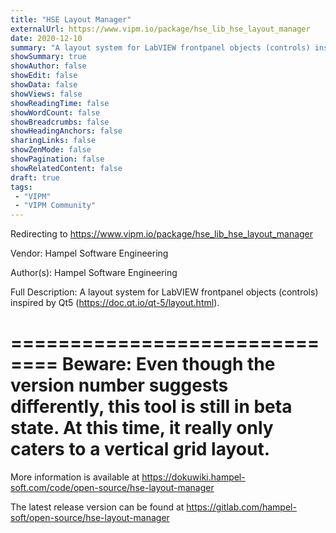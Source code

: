 ```yaml
---
title: "HSE Layout Manager"
externalUrl: https://www.vipm.io/package/hse_lib_hse_layout_manager
date: 2020-12-10
summary: "A layout system for LabVIEW frontpanel objects (controls) inspired by Qt5 (https://doc."
showSummary: true
showAuthor: false
showEdit: false
showData: false
showViews: false
showReadingTime: false
showWordCount: false
showBreadcrumbs: false
showHeadingAnchors: false
sharingLinks: false
showZenMode: false
showPagination: false
showRelatedContent: false
draft: true
tags:
 - "VIPM"
 - "VIPM Community"
---
```


Redirecting to https://www.vipm.io/package/hse_lib_hse_layout_manager

Vendor: Hampel Software Engineering

Author(s): Hampel Software Engineering
 
Full Description:
A layout system for LabVIEW frontpanel objects (controls) inspired by Qt5 (https://doc.qt.io/qt-5/layout.html).

==============================
Beware: Even though the version number suggests differently, 
this tool is still in beta state. At this time, it really only caters to 
a vertical grid layout.
==============================

More information is available at
https://dokuwiki.hampel-soft.com/code/open-source/hse-layout-manager

The latest release version can be found at
https://gitlab.com/hampel-soft/open-source/hse-layout-manager